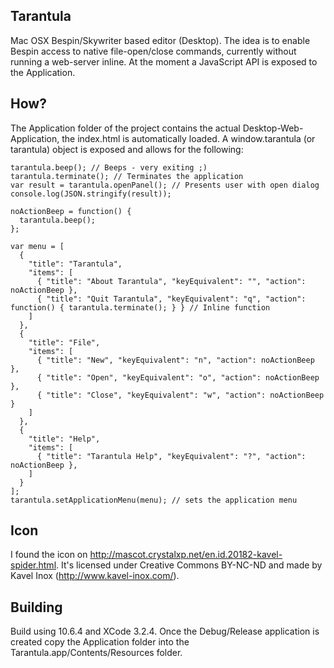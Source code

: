 Tarantula
---------

Mac OSX Bespin/Skywriter based editor (Desktop).
The idea is to enable Bespin access to native file-open/close commands, currently without
running a web-server inline. At the moment a JavaScript API is exposed to the Application.

How?
----

The Application folder of the project contains the actual Desktop-Web-Application, the index.html is automatically loaded.
A window.tarantula (or tarantula) object is exposed and allows for the following:

    tarantula.beep(); // Beeps - very exiting ;)
    tarantula.terminate(); // Terminates the application
    var result = tarantula.openPanel(); // Presents user with open dialog
    console.log(JSON.stringify(result));

    noActionBeep = function() {
      tarantula.beep();
    };

    var menu = [
      {
        "title": "Tarantula",
        "items": [
          { "title": "About Tarantula", "keyEquivalent": "", "action": noActionBeep },
          { "title": "Quit Tarantula", "keyEquivalent": "q", "action": function() { tarantula.terminate(); } } // Inline function
        ] 
      },
      {
        "title": "File",
        "items": [
          { "title": "New", "keyEquivalent": "n", "action": noActionBeep },
          { "title": "Open", "keyEquivalent": "o", "action": noActionBeep },
          { "title": "Close", "keyEquivalent": "w", "action": noActionBeep }
        ] 
      },
      {
        "title": "Help",
        "items": [
          { "title": "Tarantula Help", "keyEquivalent": "?", "action": noActionBeep },
        ] 
      }
    ];
    tarantula.setApplicationMenu(menu); // sets the application menu
    
Icon
----

I found the icon on http://mascot.crystalxp.net/en.id.20182-kavel-spider.html. 
It's licensed under Creative Commons BY-NC-ND and made by Kavel Inox (http://www.kavel-inox.com/).

Building
--------

Build using 10.6.4 and XCode 3.2.4.
Once the Debug/Release application is created copy the Application folder into the Tarantula.app/Contents/Resources folder.